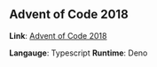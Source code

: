 ## Advent of Code 2018

**Link**: [Advent of Code 2018](https://adventofcode.com/2018)

**Langauge**: Typescript
**Runtime**: Deno
